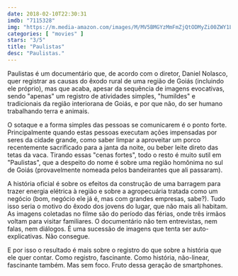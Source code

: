 ```yaml
---
date: 2018-02-10T22:30:31
imdb: "7115328"
img: "https://m.media-amazon.com/images/M/MV5BMGYzMmFmZjQtODMyZi00ZWY1LThhNDQtYzMxMWZkMzUyNWRlXkEyXkFqcGdeQXVyMjY3MjM1MjE@._V1_SY150_CR2,0,101,150_.jpg"
categories: [ "movies" ]
stars: "3/5"
title: "Paulistas"
desc: "Paulistas."
---
```

Paulistas é um documentário que, de acordo com o diretor, Daniel Nolasco, quer registrar as causas do êxodo rural de uma região de Goiás (incluindo ele próprio), mas que acaba, apesar da sequência de imagens evocativas, sendo "apenas" um registro de atividades simples, "humildes" e tradicionais da região interiorana de Goiás, e por que não, do ser humano trabalhando terra e animais.

O sotaque e a forma simples das pessoas se comunicarem é o ponto forte. Principalmente quando estas pessoas executam ações impensadas por seres da cidade grande, como saber limpar a aproveitar um porco recentemente sacrificado para a janta da noite, ou beber leite direto das tetas da vaca. Tirando essas "cenas fortes", todo o resto é muito sutil em "Paulistas", que a despeito do nome é sobre uma região homônima no sul de Goiás (provavelmente nomeada pelos bandeirantes que ali passaram).

A história oficial é sobre os efeitos da construção de uma barragem para trazer energia elétrica à região e sobre a agropecuária tratada como um negócio (bom, negócio ele já é, mas com grandes empresas, sabe?). Tudo isso seria o motivo do êxodo dos jovens do lugar, que não mais ali habitam. As imagens coletadas no filme são do período das férias, onde três irmãos voltam para visitar familiares. O documentário não tem entrevistas, nem falas, nem diálogos. É uma sucessão de imagens que tenta ser auto-explicativas. Não consegue. 

E por isso o resultado é mais sobre o registro do que sobre a história que ele quer contar. Como registro, fascinante. Como história, não-linear, fascinante também. Mas sem foco. Fruto dessa geração de smartphones.

